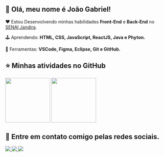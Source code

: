 ## 👋 Olá, meu nome é <strong>João Gabriel!</strong>

<p align="left"> 
  ❤️ Estou Desenvolvendo minhas habilidades <strong> Front-End</strong> e <strong> Back-End</strong> no <a href="https://jandira.sp.senai.br/">SENAI Jandira</a>.
</p>

<p align="left">
  🕹️ Aprendendo: <strong>HTML, CSS, JavaScript, ReactJS, Java e Phyton.</strong>
</p>

<p align="left">
  💼 Ferramentas: <strong>VSCode, Figma, Eclipse, Git e GitHub.</strong>
</p>
  
  ## ⭐ Minhas atividades no GitHub
  
  <div
  <a href="https://github.com/JoaoGabriel0908">
  <img height="140em" src="https://github-readme-stats.vercel.app/api?username=joaogabriel0908&show_icons=true&theme=dracula&include_all_commits=true&count_private=true"/>
  <img height="140em" src="https://github-readme-stats.vercel.app/api/top-langs/?username=joaogabriel0908&layout=compact&langs_count=7&theme=dracula"/>
</div>


 
## 📱 Entre em contato comigo pelas redes sociais.
 

<p align="left">
  <a href="https://www.instagram.com/joaoflor0/" alt="Instagram">
    <img src="https://img.shields.io/badge/-Instagram-1C1C1C?style=for-the-badge&logo=Instagram&logoColor=00FFFF&link=https://www.instagram.com/joaoflor0"/>
  </a>
   <a href = "mailto: joaogabrielc700@gmail.com"><img src="https://img.shields.io/badge/-Gmail-%23333?style=for-the-badge&logo=gmail&logoColor=white" target="_blank">
   </a>
  <a href="https://www.linkedin.com/in/jo%C3%A3o-gabriel0908/" alt="Linkedin">
    <img src="https://img.shields.io/badge/-Linkedin-1C1C1C?style=for-the-badge&logo=Linkedin&logoColor=00FFFF&link=www.linkedin.com/in/joão-gabriel0908"/>
  </a>
  
